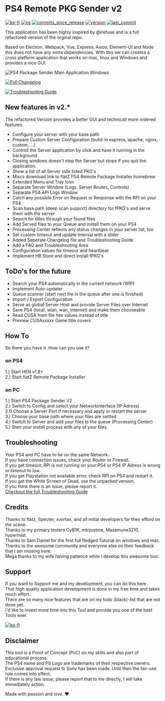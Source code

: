 # PS4 Remote PKG Sender v2  
[![ko-fi](https://img.shields.io/badge/Buy%20me%20a%20Shisha%20on-Ko--fi-red)](https://ko-fi.com/M4M082WK8)
[![os](https://img.shields.io/badge/platform-windows%20%7C%20macos%20%7C%20linux-lightgrey)](#)
[![commits_since_release](https://img.shields.io/github/commits-since/gkiokan/ps4-remote-pkg-sender/v2.5.2)](#)
[![version](https://img.shields.io/github/package-json/v/gkiokan/ps4-remote-pkg-sender)](#)
[![last_commit](https://img.shields.io/github/last-commit/gkiokan/ps4-remote-pkg-sender)](#)

This application has been highly inspired by @irefuse and is a full refactored version of the orginal repo.  

Based on Electron, Webpack, Vue, Express, Axios, Element-UI and Node this does not have any extra
dependencies. With this we can createa a cross platform application that works on mac, linux and Windows
and provides a nice GUI.  

![PS4 Package Sender Main Application Windows](https://cdn.discordapp.com/attachments/463406779599028265/926965282000474122/unknown.png)

[![Full Changelog](https://img.shields.io/badge/Checkout%20-All%20Changelogs-yellow)](Changelog.md)

[![Troubleshooting Guide](https://img.shields.io/badge/Checkout%20-Troubleshooting%20Guide-brightgreen)](Troubleshoot.md)

## New features in v2.*
The refactored Version provides a better GUI and technicall more ordered features.  
* Configure your server with your base path
* Prepare Custom Server Configuration (build-in express, apache, nginx, custom, ...)  
* Controll the Server application by click and have it running in the background  
* Closing windows doesn't stop the Server but stops if you quit the application.   
* Show a list of all Server side listed PKG's  
* Miscs download link to flatZ PS4 Remote Package Installer homebrew  
* Extended Menu and Tray Icon  
* Separate Server Window (Logs, Server Routes, Controls)
* Separate PS4 API Logs Window  
* Catch any possible Error on Request or Response with the RPI on your PS4  
* Scan base path (deep scan support) directory for fPKG's and serve them with the server  
* Search for titles through your found files    
* Add Served files to your Queue and install them on your PS4  
* Processing Center reflects any status changes in your server list, too     
* Set custom timeout and update interval with a slider
* Added Seperate Changelog file and Troubleshooting Guide
* Add a FAQ and Troubleshooting Area
* Configuration values for timeout and heartbeat  
* Implement HB Store and direct install fPKG's  

## ToDo's for the future
* Search your PS4 automatically in the current network (WIP)  
* Implement Auto-updater  
* Queue scanner (start next file in the queue after one is finished)
* Import / Export Configuration  
* Serve as global Server Host and provide Server Files over Internet   
* Save PS4 (local, wlan, wan, internet) and make them chooseable  
* Read CUSA from file hex values instead of title  
* Preview CUSAxxxxx Game title covers  

## How To  
So there you have it. How can you use it?  

### on PS4
1.) Start HEN v1.8+  
2.) Start flatZ Remote Package Installer  

### on PC  
1.) Start PS4 Package Sender V2   
2.) Switch to Config and select your Networkinterface (IP Adress)  
2.1) Choose a Server Port if necessary and apply or restart the server  
3.) Choose your base path where your files are settled  
4.) Switch to Server and add your files to the queue (Processing Center)  
5.) Start your install process with any of your files.  

## Troubleshooting  
Your PS4 and PC have to be on the same Network.  
If you have connection issues, check your Router or Firewall.  
If you get timeout, RPI is not running on your PS4 or PS4 IP Adress is wrong or timeout to low.   
If you get Playstation not available error, check RPI on PS4 and restart it.  
If you get the White Screen of Dead, use the unpacked version.  
If you think there is an issue, please report it.  
[Checkout the full Troubleshooting Guide](Troubleshoot.md)

## Credits
Thanks to flatz, Specter, xvortex, and all initial developers for their efford on the scene.  
Thanks to my primary testers CyB1K, mtnjustme, Masamune3210, hypermist.  
Thanks to Sam Daniel for the first full fledged Tutorial on windows and mac.  
Thanks to the awesome community and everyone else on their feedback that I am missing here.  
Mega thanks to my wife having patience while I develop this awesome tool.  

## Support  
If you want to Support me and my development, you can do this here.  
That high quality application development is done in my free time and takes much effort.  
There are so many nice features that are on my todo (black)-list that are not done yet.  
I'd like to invest more time into this Tool and provide you one of the best Tools ever.  

[![ko-fi](https://ko-fi.com/img/githubbutton_sm.svg)](https://ko-fi.com/M4M082WK8)

## Disclaimer
This tool is a Proof of Concept (PoC) on my skills and also part of educational process.  
The PS4 name and PS Logo are trademarks of their respective owners.  
Exclusive approval request to Sony has been made. Until then the fair-use rule comes into effect.   
If there is any law issue, please report that to me directly, I will take immediately action.  

Made with passion and love.  :heart:
